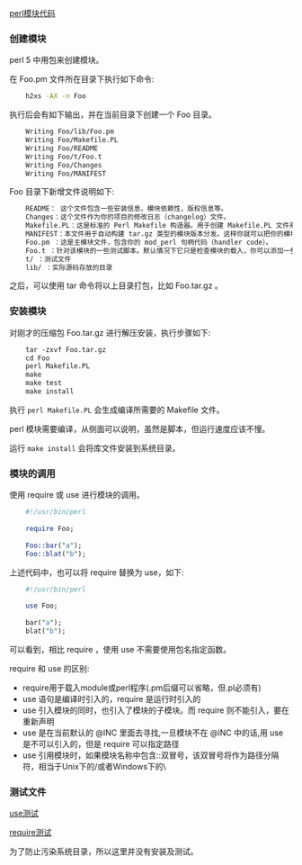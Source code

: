 
[perl模块代码](t/Foo.pm)

### 创建模块

perl 5 中用包来创建模块。

在 Foo.pm 文件所在目录下执行如下命令:
```sh
    h2xs -AX -n Foo
```
执行后会有如下输出，并在当前目录下创建一个 Foo 目录。
```sh
    Writing Foo/lib/Foo.pm
    Writing Foo/Makefile.PL
    Writing Foo/README
    Writing Foo/t/Foo.t
    Writing Foo/Changes
    Writing Foo/MANIFEST
```
Foo 目录下新增文件说明如下:
```sh
    README： 这个文件包含一些安装信息，模块依赖性，版权信息等。
    Changes：这个文件作为你的项目的修改日志（changelog）文件。
    Makefile.PL：这是标准的 Perl Makefile 构造器。用于创建 Makefile.PL 文件来编译该模块。
    MANIFEST：本文件用于自动构建 tar.gz 类型的模块版本分发。这样你就可以把你的模块拿到 CPAN 发布或者分发给其他人。它包含了你在这个项目中所有文件的列表。
    Foo.pm ：这是主模块文件，包含你的 mod_perl 句柄代码（handler code）。
    Foo.t ：针对该模块的一些测试脚本。默认情况下它只是检查模块的载入，你可以添加一些新的测试单元。
    t/ ：测试文件
    lib/ ：实际源码存放的目录
```

之后，可以使用 tar 命令将以上目录打包，比如 Foo.tar.gz 。


### 安装模块

对刚才的压缩包 Foo.tar.gz 进行解压安装，执行步骤如下:
```pl
    tar -zxvf Foo.tar.gz
    cd Foo
    perl Makefile.PL
    make
    make test
    make install
```
执行 `perl Makefile.PL` 会生成编译所需要的 Makefile 文件。

perl 模块需要编译，从侧面可以说明，虽然是脚本，但运行速度应该不慢。

运行 `make install` 会将库文件安装到系统目录。


### 模块的调用

使用 require 或 use 进行模块的调用。

```pl
    #!/usr/bin/perl
    
    require Foo;
    
    Foo::bar("a");
    Foo::blat("b");
```

上述代码中，也可以将 require 替换为 use，如下:
```pl
    #!/usr/bin/perl
    
    use Foo;
    
    bar("a");
    blat("b");
```
可以看到，相比 require ，使用 use 不需要使用包名指定函数。

require 和 use 的区别:
- require用于载入module或perl程序(.pm后缀可以省略，但.pl必须有)
- use 语句是编译时引入的，require 是运行时引入的
- use 引入模块的同时，也引入了模块的子模块。而 require 则不能引入，要在重新声明
- use 是在当前默认的 @INC 里面去寻找,一旦模块不在 @INC 中的话,用 use 是不可以引入的，但是 require 可以指定路径
- use 引用模块时，如果模块名称中包含::双冒号，该双冒号将作为路径分隔符，相当于Unix下的/或者Windows下的\


### 测试文件

[use测试](t/03_use.pl)

[require测试](t/03_require.pl)

为了防止污染系统目录，所以这里并没有安装及测试。
